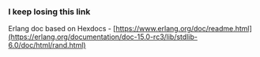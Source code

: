 ### I keep losing this link

Erlang doc based on Hexdocs - [https://www.erlang.org/doc/readme.html](https://erlang.org/documentation/doc-15.0-rc3/lib/stdlib-6.0/doc/html/rand.html)


